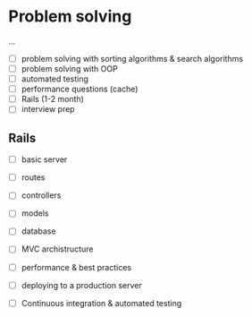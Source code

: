 # Problem solving 

...
- [ ] problem solving with sorting algorithms & search algorithms
- [ ] problem solving with OOP
- [ ] automated testing
- [ ] performance questions (cache)
- [ ] Rails (1-2 month) 
- [ ] interview prep

## Rails

- [ ] basic server
- [ ] routes
- [ ] controllers
- [ ] models
- [ ] database
- [ ] MVC archistructure 
- [ ] performance & best practices
- [ ] deploying to a production server
- [ ] Continuous integration & automated testing

